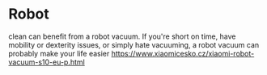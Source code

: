 # Robot
 clean can benefit from a robot vacuum. If you're short on time, have mobility or dexterity issues, or simply hate vacuuming, a robot vacuum can probably make your life easier
https://www.xiaomicesko.cz/xiaomi-robot-vacuum-s10-eu-p.html
